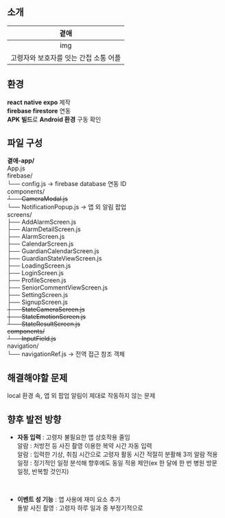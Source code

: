 ## 소개
|**곁애**|
|:---:|
|img|
|고령자와 보호자를 잇는 간접 소통 어플|

## 환경
**react native expo** 제작
<br /> **firebase firestore** 연동
<br /> **APK 빌드**로 **Android 환경** 구동 확인

## 파일 구성
**곁애-app/**
<br />App.js
<br />firebase/
<br />    └── config.js → firebase database 연동 ID
<br />components/
<br />    ~~└── CameraModal.js~~
<br />    └── NotificationPopup.js → 앱 외 알림 팝업
<br />screens/
<br />    ├── AddAlarmScreen.js
<br />    ├── AlarmDetailScreen.js
<br />    ├── AlarmScreen.js
<br />    ├── CalendarScreen.js
<br />    ├── GuardianCalendarScreen.js
<br />    ├── GuardianStateViewScreen.js
<br />    ├── LoadingScreen.js
<br />    ├── LoginScreen.js
<br />    ├── ProfileScreen.js
<br />    ├── SeniorCommentViewScreen.js
<br />    ├── SettingScreen.js
<br />    ├── SignupScreen.js
<br />    ~~├── StateCameraScreen.js~~
<br />    ~~├── StateEmotionScreen.js~~
<br />    ~~└── StateResultScreen.js~~
<br />~~components/~~
<br />    ~~└── InputField.js~~ 
<br />navigation/
<br />    └── navigationRef.js → 전역 접근 참조 객체

## 해결해야할 문제 
local 환경 속, 앱 외 팝업 알림이 제대로 작동하지 않는 문제



## 향후 발전 방향
- **자동 입력** : 고령자 불필요한 앱 상호작용 줄임
<br /> 알람 : 처방전 등 사진 촬영 이용한 복약 시간 자동 입력
<br /> 알람 : 입력한 기상, 취침 시간으로 고령자 활동 시간 적절히 분활해 3끼 알람 적용
<br /> 일정 : 정기적인 일정 분석해 향후에도 동일 적용 제안(ex 한 달에 한 번 병원 방문 일정, 반복할 것인지)
<br />

- **이벤트 성 기능** : 앱 사용에 재미 요소 추가
<br /> 돌발 사진 촬영 : 고령자 하루 일과 중 부정기적으로 
